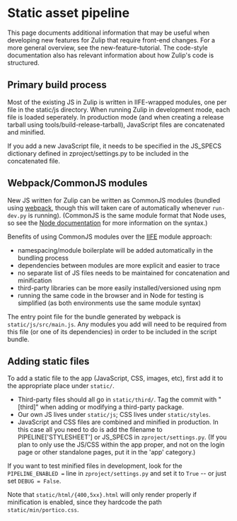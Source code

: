 # Static asset pipeline

This page documents additional information that may be useful when
developing new features for Zulip that require front-end changes. For a
more general overview, see the new-feature-tutorial. The code-style
documentation also has relevant information about how Zulip's code is
structured.

## Primary build process

Most of the existing JS in Zulip is written in IIFE-wrapped modules, one
per file in the static/js directory. When running Zulip in development
mode, each file is loaded seperately. In production mode (and when
creating a release tarball using tools/build-release-tarball),
JavaScript files are concatenated and minified.

If you add a new JavaScript file, it needs to be specified in the
JS\_SPECS dictionary defined in zproject/settings.py to be included in
the concatenated file.

## Webpack/CommonJS modules

New JS written for Zulip can be written as CommonJS modules (bundled
using [webpack](https://webpack.github.io/), though this will taken care
of automatically whenever `run-dev.py` is running). (CommonJS is the
same module format that Node uses, so see the [Node
documentation](https://nodejs.org/docs/latest/api/modules.html) for
more information on the syntax.)

Benefits of using CommonJS modules over the
[IIFE](http://benalman.com/news/2010/11/immediately-invoked-function-expression/)
module approach:

-   namespacing/module boilerplate will be added automatically in the
    bundling process
-   dependencies between modules are more explicit and easier to trace
-   no separate list of JS files needs to be maintained for
    concatenation and minification
-   third-party libraries can be more easily installed/versioned using
    npm
-   running the same code in the browser and in Node for testing is
    simplified (as both environments use the same module syntax)

The entry point file for the bundle generated by webpack is
`static/js/src/main.js`. Any modules you add will need to be required
from this file (or one of its dependencies) in order to be included in
the script bundle.

## Adding static files

To add a static file to the app (JavaScript, CSS, images, etc), first
add it to the appropriate place under `static/`.

-   Third-party files should all go in `static/third/`. Tag the commit
    with "[third]" when adding or modifying a third-party package.
-   Our own JS lives under `static/js`; CSS lives under `static/styles`.
-   JavaScript and CSS files are combined and minified in production. In
    this case all you need to do is add the filename to
    PIPELINE['STYLESHEET'] or JS\_SPECS in `zproject/settings.py`. (If
    you plan to only use the JS/CSS within the app proper, and not on
    the login page or other standalone pages, put it in the 'app'
    category.)

If you want to test minified files in development, look for the
`PIPELINE_ENABLED =` line in `zproject/settings.py` and set it to `True`
-- or just set `DEBUG = False`.

Note that `static/html/{400,5xx}.html` will only render properly if
minification is enabled, since they hardcode the path
`static/min/portico.css`.
